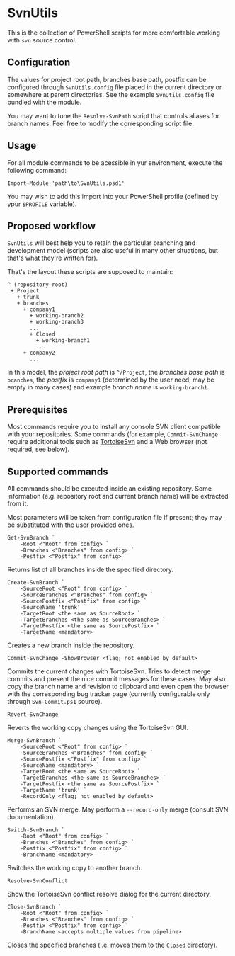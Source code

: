 SvnUtils
========

This is the collection of PowerShell scripts for more comfortable
working with `svn` source control.

Configuration
-------------

The values for project root path, branches base path, postfix can be
configured through `SvnUtils.config` file placed in the current
directory or somewhere at parent directories. See the example
`SvnUtils.config` file bundled with the module.

You may want to tune the `Resolve-SvnPath` script that controls
aliases for branch names. Feel free to modify the corresponding script
file.

Usage
-----

For all module commands to be acessible in yur environment, execute
the following command:

    Import-Module 'path\to\SvnUtils.psd1'

You may wish to add this import into your PowerShell profile (defined
by ypur `$PROFILE` variable).

Proposed workflow
-----------------

`SvnUtils` will best help you to retain the particular branching and
development model (scripts are also useful in many other situations,
but that's what they're written for).

That's the layout these scripts are supposed to maintain:

    ^ (repository root)
     + Project
       + trunk
       + branches
         + company1
           + working-branch2
           + working-branch3
           ...
           + Closed
             + working-branch1
             ...
         + company2
           ...

In this model, the *project root path* is `^/Project`, the *branches
base path* is `branches`, the *postfix* is `company1` (determined by
the user need, may be empty in many cases) and example *branch name*
is `working-branch1`.

Prerequisites
-------------

Most commands require you to install any console SVN client compatible
with your repositories. Some commands (for example, `Commit-SvnChange`
require additional tools such as
[TortoiseSvn](http://tortoisesvn.net/) and a Web browser (not
required, see below).

Supported commands
------------------

All commands should be executed inside an existing repository. Some
information (e.g. repository root and current branch name) will be
extracted from it.

Most parameters will be taken from configuration file if present; they
may be substituted with the user provided ones.

    Get-SvnBranch `
        -Root <"Root" from config> `
        -Branches <"Branches" from config> `
        -Postfix <"Postfix" from config>

Returns list of all branches inside the specified directory.

    Create-SvnBranch `
        -SourceRoot <"Root" from config> `
        -SourceBranches <"Branches" from config> `
        -SourcePostfix <"Postfix" from config> `
        -SourceName 'trunk' `
        -TargetRoot <the same as SourceRoot> `
        -TargetBranches <the same as SourceBranches> `
        -TargetPostfix <the same as SourcePostfix> `
        -TargetName <mandatory>

Creates a new branch inside the repository.

    Commit-SvnChange -ShowBrowser <flag; not enabled by default>

Commits the current changes with TortoiseSvn. Tries to detect merge
commits and present the nice commit messages for these cases. May also
copy the branch name and revision to clipboard and even open the
browser with the corresponding bug tracker page (currently
configurable only through `Svn-Commit.ps1` source).

    Revert-SvnChange

Reverts the working copy changes using the TortoiseSvn GUI.

    Merge-SvnBranch `
        -SourceRoot <"Root" from config> `
        -SourceBranches <"Branches" from config> `
        -SourcePostfix <"Postfix" from config> `
        -SourceName <mandatory> `
        -TargetRoot <the same as SourceRoot> `
        -TargetBranches <the same as SourceBranches> `
        -TargetPostfix <the same as SourcePostfix> `
        -TargetName 'trunk' `
        -RecordOnly <flag; not enabled by default>

Performs an SVN merge. May perform a `--record-only` merge (consult
SVN documentation).

    Switch-SvnBranch `
        -Root <"Root" from config> `
        -Branches <"Branches" from config> `
        -Postfix <"Postfix" from config> `
        -BranchName <mandatory>

Switches the working copy to another branch.

    Resolve-SvnConflict

Show the TortoiseSvn conflict resolve dialog for the current
directory.

    Close-SvnBranch `
        -Root <"Root" from config> `
        -Branches <"Branches" from config> `
        -Postfix <"Postfix" from config> `
        -BranchName <accepts multiple values from pipeline>

Closes the specified branches (i.e. moves them to the `Closed`
directory).
